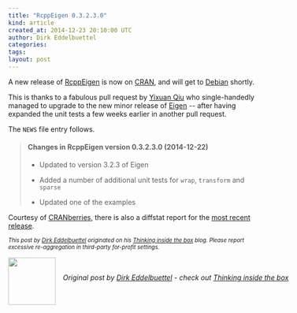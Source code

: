 ```yaml
---
title: "RcppEigen 0.3.2.3.0"
kind: article
created_at: 2014-12-23 20:10:00 UTC
author: Dirk Eddelbuettel
categories: 
tags: 
layout: post
---
```

<p>A new release of <a href="http://cran.r-project.org/package=RcppEigen">RcppEigen</a> is now on <a href="http://cran.r-project.org">CRAN</a>, and will get to <a href="http://www.debian.org">Debian</a> shortly.</p>
<p>This is thanks to a fabulous pull request by <a href="http://statr.me">Yixuan Qiu</a> who single-handedly managed to upgrade to the new minor release of <a href="http://eigen.tuxfamily.org/">Eigen</a> -- after having expanded the unit tests a few weeks earlier in another pull request.</p>
<p>The <code>NEWS</code> file entry follows.</p>
<blockquote>
<h4>
Changes in RcppEigen version 0.3.2.3.0 (2014-12-22)
</h4>
<ul>
  <li><p> 
Updated to version 3.2.3 of Eigen
</p> </li>
  <li><p> 
Added a number of additional unit tests for <code>wrap</code>, <code>transform</code> and <code>sparse</code>
</p> </li>
  <li><p> 
Updated one of the examples
</p> </li>
</ul>
</blockquote>

<p>Courtesy of <a href="http://dirk.eddelbuettel.com/cranberries/">CRANberries</a>, there is also a diffstat report for the <a href="http://dirk.eddelbuettel.com/cranberries/2014/12/23#RcppEigen_0.3.2.3.0">most recent release</a>.</p>
<p style="font-size:80%; font-style:italic;">
This post by <a href="http://dirk.eddelbuettel.com">Dirk Eddelbuettel</a> originated on his <a href="http://dirk.eddelbuettel.com/blog/">Thinking inside the box</a> blog. Please report excessive re-aggregation in third-party for-profit settings.
<p><div class="author">
  <img src="" style="width: 96px; height: 96;">
  <span style="position: absolute; padding: 32px 15px;">
    <i>Original post by <a href="http://twitter.com/">Dirk Eddelbuettel</a> - check out <a href="http://dirk.eddelbuettel.com/blog">Thinking inside the box   </a></i>
  </span>
</div>
